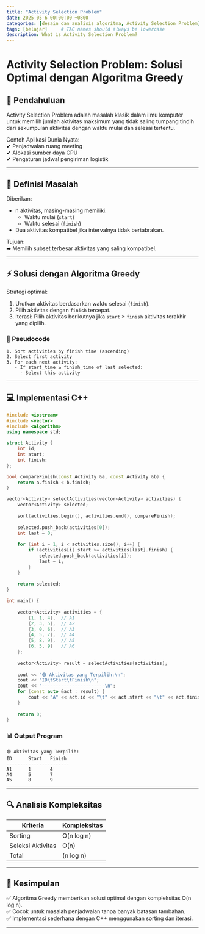 ```yaml
---
title: "Activity Selection Problem"
date: 2025-05-6 00:00:00 +0800
categories: [desain dan analisis algoritma, Activity Selection Problem]
tags: [belajar]     # TAG names should always be lowercase
description: What is Activity Selection Problem?
---
```


# Activity Selection Problem: Solusi Optimal dengan Algoritma Greedy

## 📌 Pendahuluan 
Activity Selection Problem adalah masalah klasik dalam ilmu komputer untuk memilih jumlah aktivitas maksimum yang tidak saling tumpang tindih dari sekumpulan aktivitas dengan waktu mulai dan selesai tertentu.  

Contoh Aplikasi Dunia Nyata:  
✔ Penjadwalan ruang meeting  
✔ Alokasi sumber daya CPU  
✔ Pengaturan jadwal pengiriman logistik  

---

## 🎯 Definisi Masalah  
Diberikan:  
- n aktivitas, masing-masing memiliki:  
  - Waktu mulai (`start`)  
  - Waktu selesai (`finish`)  
- Dua aktivitas kompatibel jika intervalnya tidak bertabrakan.  

Tujuan:  
➡ Memilih subset terbesar aktivitas yang saling kompatibel.  

---

## ⚡ Solusi dengan Algoritma Greedy  
Strategi optimal:  
1. Urutkan aktivitas berdasarkan waktu selesai (`finish`).  
2. Pilih aktivitas dengan `finish` tercepat.  
3. Iterasi: Pilih aktivitas berikutnya jika `start` ≥ `finish` aktivitas terakhir yang dipilih.  

### 📝 Pseudocode 
```plaintext
1. Sort activities by finish time (ascending)
2. Select first activity
3. For each next activity:
   - If start_time ≥ finish_time of last selected:
     - Select this activity
```

---

## **💻 Implementasi C++**  
```cpp
#include <iostream>
#include <vector>
#include <algorithm>
using namespace std;

struct Activity {
    int id;     
    int start;  
    int finish; 
};

bool compareFinish(const Activity &a, const Activity &b) {
    return a.finish < b.finish;
}

vector<Activity> selectActivities(vector<Activity> activities) {
    vector<Activity> selected;
    
    sort(activities.begin(), activities.end(), compareFinish);
    
    selected.push_back(activities[0]);
    int last = 0;
    
    for (int i = 1; i < activities.size(); i++) {
        if (activities[i].start >= activities[last].finish) {
            selected.push_back(activities[i]);
            last = i;
        }
    }
    
    return selected;
}

int main() {
    
    vector<Activity> activities = {
        {1, 1, 4},  // A1
        {2, 3, 5},  // A2
        {3, 0, 6},  // A3
        {4, 5, 7},  // A4
        {5, 8, 9},  // A5
        {6, 5, 9}   // A6
    };
    
    vector<Activity> result = selectActivities(activities);
    
    cout << "🟢 Aktivitas yang Terpilih:\n";
    cout << "ID\tStart\tFinish\n";
    cout << "-----------------------\n";
    for (const auto &act : result) {
        cout << "A" << act.id << "\t" << act.start << "\t" << act.finish << endl;
    }
    
    return 0;
}
```

### 📊 Output Program  
```
🟢 Aktivitas yang Terpilih:
ID      Start   Finish
-----------------------
A1      1       4
A4      5       7
A5      8       9
```

---

## 🔍 Analisis Kompleksitas  
|      Kriteria     |   Kompleksitas   |  
|-------------------|------------------|  
| Sorting           | O(n log n)       |  
| Seleksi Aktivitas | O(n)             |  
| Total             | (n log n)        |  

---

## 📌 Kesimpulan  
✅ Algoritma Greedy memberikan solusi optimal dengan kompleksitas O(n log n).  
✅ Cocok untuk masalah penjadwalan tanpa banyak batasan tambahan.  
✅ Implementasi sederhana dengan C++ menggunakan sorting dan iterasi.   

---